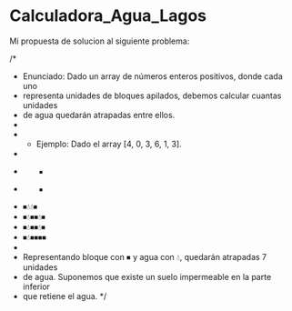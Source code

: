 # Calculadora_Agua_Lagos
 
Mi propuesta de solucion al siguiente problema:

/*
 * Enunciado: Dado un array de números enteros positivos, donde cada uno
 * representa unidades de bloques apilados, debemos calcular cuantas unidades
 * de agua quedarán atrapadas entre ellos.
 *
 * - Ejemplo: Dado el array [4, 0, 3, 6, 1, 3].
 *
 *         ⏹
 *         ⏹
 *   ⏹💧💧⏹
 *   ⏹💧⏹⏹💧⏹
 *   ⏹💧⏹⏹💧⏹
 *   ⏹💧⏹⏹⏹⏹
 *
 *   Representando bloque con ⏹︎ y agua con 💧, quedarán atrapadas 7 unidades
 *   de agua. Suponemos que existe un suelo impermeable en la parte inferior
 *   que retiene el agua.
 */
